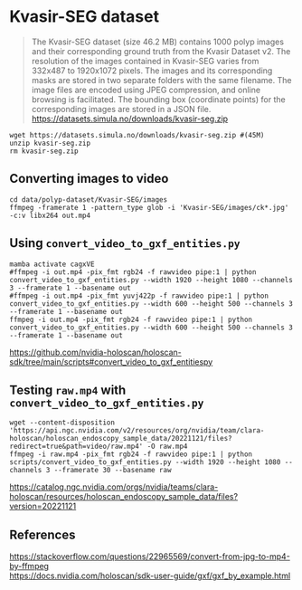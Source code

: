 # Kvasir-SEG dataset
> The Kvasir-SEG dataset (size 46.2 MB) contains 1000 polyp images and their corresponding ground truth from the Kvasir Dataset v2. The resolution of the images contained in Kvasir-SEG varies from 332x487 to 1920x1072 pixels. The images and its corresponding masks are stored in two separate folders with the same filename. The image files are encoded using JPEG compression, and online browsing is facilitated. The bounding box (coordinate points) for the corresponding images are stored in a JSON file. https://datasets.simula.no/downloads/kvasir-seg.zip


```
wget https://datasets.simula.no/downloads/kvasir-seg.zip #(45M)
unzip kvasir-seg.zip
rm kvasir-seg.zip
```

## Converting images to video 
```
cd data/polyp-dataset/Kvasir-SEG/images
ffmpeg -framerate 1 -pattern_type glob -i 'Kvasir-SEG/images/ck*.jpg' -c:v libx264 out.mp4
```


## Using `convert_video_to_gxf_entities.py`
```
mamba activate cagxVE
#ffmpeg -i out.mp4 -pix_fmt rgb24 -f rawvideo pipe:1 | python convert_video_to_gxf_entities.py --width 1920 --height 1080 --channels 3 --framerate 1 --basename out
#ffmpeg -i out.mp4 -pix_fmt yuvj422p -f rawvideo pipe:1 | python convert_video_to_gxf_entities.py --width 600 --height 500 --channels 3 --framerate 1 --basename out
ffmpeg -i out.mp4 -pix_fmt rgb24 -f rawvideo pipe:1 | python convert_video_to_gxf_entities.py --width 600 --height 500 --channels 3 --framerate 1 --basename out
```
https://github.com/nvidia-holoscan/holoscan-sdk/tree/main/scripts#convert_video_to_gxf_entitiespy

## Testing `raw.mp4` with `convert_video_to_gxf_entities.py`
```
wget --content-disposition 'https://api.ngc.nvidia.com/v2/resources/org/nvidia/team/clara-holoscan/holoscan_endoscopy_sample_data/20221121/files?redirect=true&path=video/raw.mp4' -O raw.mp4
ffmpeg -i raw.mp4 -pix_fmt rgb24 -f rawvideo pipe:1 | python scripts/convert_video_to_gxf_entities.py --width 1920 --height 1080 --channels 3 --framerate 30 --basename raw
```
https://catalog.ngc.nvidia.com/orgs/nvidia/teams/clara-holoscan/resources/holoscan_endoscopy_sample_data/files?version=20221121



## References 
https://stackoverflow.com/questions/22965569/convert-from-jpg-to-mp4-by-ffmpeg  
https://docs.nvidia.com/holoscan/sdk-user-guide/gxf/gxf_by_example.html   



